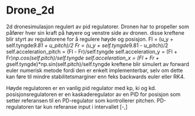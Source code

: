 # Drone_2d
2d dronesimulasjon regulert av pid regulatorer.
Dronen har to propeller som påfører hver sin kraft på høyere og venstre side av dronen. 
disse kreftene blir styrt av regulatorene for å regulere høyde og posisjon.
        Fl = (u_y + self.tyngde*9.81 + u_pitch)/2
        Fr = (u_y + self.tyngde*9.81 - u_pitch)/2
        self.acceleration_pitch = (Fl - Fr)/self.tyngde
        self.acceleration_y = (Fl + Fr)*np.cos(self.pitch)/self.tyngde
        self.acceleration_x = (Fl + Fr + g*self.tyngde)*np.sin(self.pitch)/self.tyngde
kreftene blir simulert av forward euler numerisk metode fordi den er enkelt implementerbar, selv om dette kan føre til mindre stabilitetsmarginer enn feks backwards euler eller RK4.

Høyde regulatoren er en vanlig pid regulator med kp, ki og kd.
posisjonsregulatoren er en kaskaderegulator av en PID for posisjon som setter referansen til en PD-regulator som kontrollerer pitchen.
PD-regulatoren tar kun referanse input i intervallet [-,]
